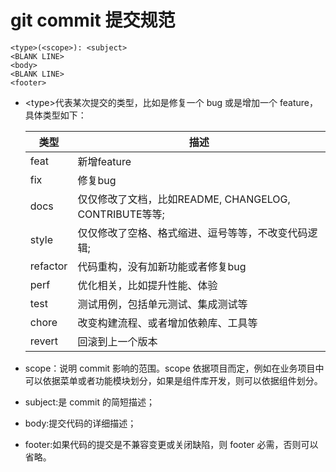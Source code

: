 # git commit 提交规范

```
<type>(<scope>): <subject>
<BLANK LINE>
<body>
<BLANK LINE>
<footer>
```

- \<type\>代表某次提交的类型，比如是修复一个 bug 或是增加一个 feature，具体类型如下：

  | 类型     | 描述                                                   |
  | -------- | ------------------------------------------------------ |
  | feat     | 新增feature                                            |
  | fix      | 修复bug                                                |
  | docs     | 仅仅修改了文档，比如README, CHANGELOG, CONTRIBUTE等等; |
  | style    | 仅仅修改了空格、格式缩进、逗号等等，不改变代码逻辑;    |
  | refactor | 代码重构，没有加新功能或者修复bug                      |
  | perf     | 优化相关，比如提升性能、体验                           |
  | test     | 测试用例，包括单元测试、集成测试等                     |
  | chore    | 改变构建流程、或者增加依赖库、工具等                   |
  | revert   | 回滚到上一个版本                                       |

  
- scope：说明 commit 影响的范围。scope 依据项目而定，例如在业务项目中可以依据菜单或者功能模块划分，如果是组件库开发，则可以依据组件划分。
- subject:是 commit 的简短描述；
- body:提交代码的详细描述；
- footer:如果代码的提交是不兼容变更或关闭缺陷，则 footer 必需，否则可以省略。
